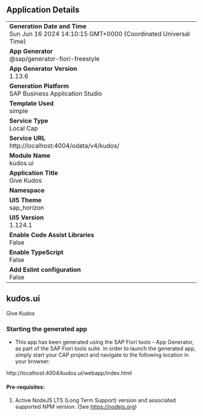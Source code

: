## Application Details
|               |
| ------------- |
|**Generation Date and Time**<br>Sun Jun 16 2024 14:10:15 GMT+0000 (Coordinated Universal Time)|
|**App Generator**<br>@sap/generator-fiori-freestyle|
|**App Generator Version**<br>1.13.6|
|**Generation Platform**<br>SAP Business Application Studio|
|**Template Used**<br>simple|
|**Service Type**<br>Local Cap|
|**Service URL**<br>http://localhost:4004/odata/v4/kudos/
|**Module Name**<br>kudos.ui|
|**Application Title**<br>Give Kudos|
|**Namespace**<br>|
|**UI5 Theme**<br>sap_horizon|
|**UI5 Version**<br>1.124.1|
|**Enable Code Assist Libraries**<br>False|
|**Enable TypeScript**<br>False|
|**Add Eslint configuration**<br>False|

## kudos.ui

Give Kudos

### Starting the generated app

-   This app has been generated using the SAP Fiori tools - App Generator, as part of the SAP Fiori tools suite.  In order to launch the generated app, simply start your CAP project and navigate to the following location in your browser:

http://localhost:4004/kudos.ui/webapp/index.html

#### Pre-requisites:

1. Active NodeJS LTS (Long Term Support) version and associated supported NPM version.  (See https://nodejs.org)


